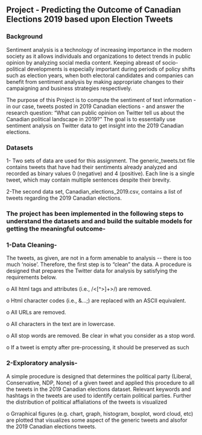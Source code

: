 ## Project - Predicting the Outcome of Canadian Elections 2019 based upon Election Tweets

### Background
Sentiment analysis is a technology of increasing importance in the modern society as it allows
individuals and organizations to detect trends in public opinion by analyzing social media
content. Keeping abreast of socio-political developments is especially important during periods
of policy shifts such as election years, when both electoral candidates and companies can benefit
from sentiment analysis by making appropriate changes to their campaigning and business
strategies respectively.

The purpose of this Project is to compute the sentiment of text information - in our case,
tweets posted in 2019 Canadian elections - and answer the research question: “What can public
opinion on Twitter tell us about the Canadian political landscape in 2019?” The goal is to
essentially use sentiment analysis on Twitter data to get insight into the 2019 Canadian elections.

### Datasets

1- Two sets of data are used for this assignment. The generic_tweets.txt file contains tweets that
have had their sentiments already analyzed and recorded as binary values 0 (negative) and 4
(positive). Each line is a single tweet, which may contain multiple sentences despite their
brevity.

2-The second data set, Canadian_elections_2019.csv, contains a list of tweets regarding the 2019
Canadian elections. 

### The project has been implemented in the following steps to understand the datasets and and build the suitable models for getting the meaningful outcome-

### 1-Data Cleaning-
The tweets, as given, are not in a form amenable to analysis -- there is too much ‘noise’.
Therefore, the first step is to “clean” the data.  A procedure is designed that prepares the
Twitter data for analysis by satisfying the requirements below.

o All html tags and attributes (i.e., /<[^>]+>/) are removed.

o Html character codes (i.e., &...;) are replaced with an ASCII equivalent.

o All URLs are removed.

o All characters in the text are in lowercase.

o All stop words are removed. Be clear in what you consider as a stop word.

o If a tweet is empty after pre-processing, it should be preserved as such

### 2-Exploratory analysis-

A simple procedure is designed  that determines the political party (Liberal, Conservative,
NDP, None) of a given tweet and applied this procedure to all the tweets in the 2019
Canadian elections dataset. Relevant keywords and hashtags in the tweets are used to identify certain political parties. 
Further the distribution of political affialiations of the tweets is visualized

o Grraphical figures (e.g. chart, graph, histogram, boxplot, word cloud, etc) are plotted that
visualizes some aspect of the generic tweets and alsofor the 2019 Canadian
elections tweets.




